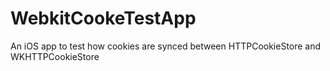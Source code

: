 # WebkitCookeTestApp

An iOS app to test how cookies are synced between HTTPCookieStore and WKHTTPCookieStore
